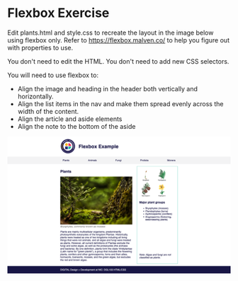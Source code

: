 # Flexbox Exercise

Edit plants.html and style.css to recreate the layout in the image below using flexbox only. Refer to https://flexbox.malven.co/ to help you figure out with properties to use.

You don't need to edit the HTML. You don't need to add new CSS selectors.

You will need to use flexbox to:

- Align the image and heading in the header both vertically and horizontally.
- Align the list items in the nav and make them spread evenly across the width of the content.
- Align the article and aside elements
- Align the note to the bottom of the aside

![image](images/result.png)
